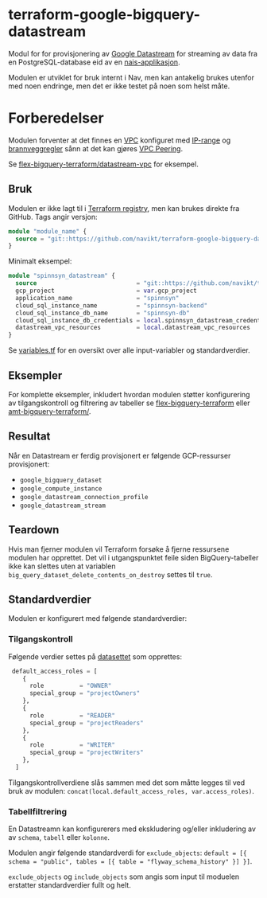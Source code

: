 # terraform-google-bigquery-datastream

Modul for for provisjonering av [Google Datastream](https://cloud.google.com/datastream/docs/overview) for streaming av data fra en PostgreSQL-database eid av en [nais-applikasjon](https://nais.io/).

Modulen er utviklet for bruk internt i Nav, men kan antakelig brukes utenfor med noen endringe, men det er ikke testet på noen som helst måte.

# Forberedelser

Modulen forventer at det finnes en [VPC](https://cloud.google.com/vpc/docs/overview) konfiguret med [IP-range](https://cloud.google.com/vpc/docs/ip-addresses) og [brannveggregler](https://cloud.google.com/firewall/docs/firewalls) sånn at det kan gjøres [VPC Peering](https://cloud.google.com/datastream/docs/create-a-private-connectivity-configuration).

Se [flex-bigquery-terraform/datastream-vpc](https://github.com/navikt/flex-bigquery-terraform/blob/main/prod/datastream-vpc.tf) for eksempel.

## Bruk

Modulen er ikke lagt til i [Terraform registry](https://registry.terraform.io/), men kan brukes direkte fra GitHub. Tags angir versjon:

```tf
module "module_name" {
  source = "git::https://github.com/navikt/terraform-google-bigquery-datastream.git?ref=v1.0.0"
}
```
Minimalt eksempel:

```tf
module "spinnsyn_datastream" {
  source                            = "git::https://github.com/navikt/terraform-google-bigquery-datastream.git?ref=v1.0.0"
  gcp_project                       = var.gcp_project
  application_name                  = "spinnsyn"
  cloud_sql_instance_name           = "spinnsyn-backend"
  cloud_sql_instance_db_name        = "spinnsyn-db"
  cloud_sql_instance_db_credentials = local.spinnsyn_datastream_credentials
  datastream_vpc_resources          = local.datastream_vpc_resources
}
```

Se [variables.tf](./variables.tf) for en oversikt over alle input-variabler og standardverdier.

## Eksempler

For komplette eksempler, inkludert hvordan modulen støtter konfigurering av tilgangskontroll og filtrering av tabeller se [flex-bigquery-terraform](https://github.com/navikt/flex-bigquery-terraform/blob/main/prod/datastreams.tf) eller [amt-bigquery-terraform/](https://github.com/navikt/amt-bigquery-terraform/blob/main/prod/datastreams.tf).

## Resultat

Når en Datastream er ferdig provisjonert er følgende GCP-ressurser provisjonert:

- `google_bigquery_dataset`
- `google_compute_instance`
- `google_datastream_connection_profile`
- `google_datastream_stream`

## Teardown

Hvis man fjerner modulen vil Terraform forsøke å fjerne ressursene modulen har opprettet. Det vil i utgangspunktet feile siden BigQuery-tabeller ikke kan slettes uten at variablen `big_query_dataset_delete_contents_on_destroy` settes til `true`.

## Standardverdier

Modulen er konfigurert med følgende standardverdier:

### Tilgangskontroll

Følgende verdier settes på [datasettet](https://cloud.google.com/bigquery/docs/datasets-intro) som opprettes:

```tf
 default_access_roles = [
    {
      role          = "OWNER"
      special_group = "projectOwners"
    },
    {
      role          = "READER"
      special_group = "projectReaders"
    },
    {
      role          = "WRITER"
      special_group = "projectWriters"
    },
  ]
  ```

Tilgangskontrollverdiene slås sammen med det som måtte legges til ved bruk av modulen: `concat(local.default_access_roles, var.access_roles)`.

### Tabellfiltrering

En Datastreamn kan konfigurerers med ekskludering og/eller inkludering av av `schema`, `tabell` eller `kolonne`.

Modulen angir følgende standardverdi for `exclude_objects`: `default = [{ schema = "public", tables = [{ table = "flyway_schema_history" }] }]`.

`exclude_objects` og `include_objects` som angis som input til moduelen erstatter standardverdier fullt og helt.
